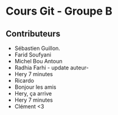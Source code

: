 # Cours Git - Groupe B

## Contributeurs

* Sébastien Guillon.
* Farid Soufyani
* Michel Bou Antoun
* Radhia Farhi - update auteur-
* Hery 7 minutes
* Ricardo
* Bonjour les amis
* Hery, ça arrive
* Hery 7 minutes
* Clément <3
